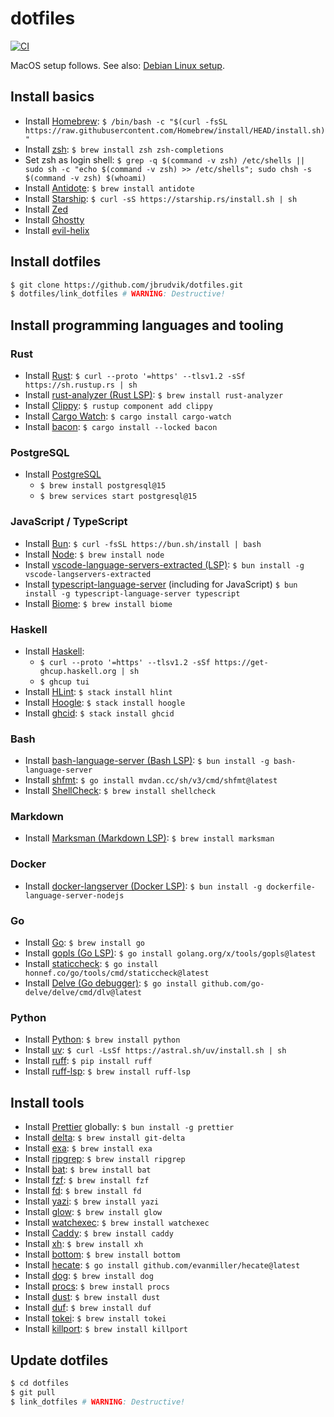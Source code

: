 # dotfiles

[![CI](https://github.com/jbrudvik/dotfiles/actions/workflows/ci.yml/badge.svg)](https://github.com/jbrudvik/dotfiles/actions/workflows/ci.yml)

MacOS setup follows. See also: [Debian Linux setup](/README_debian_linux.md).

## Install basics

- Install [Homebrew](https://brew.sh): `$ /bin/bash -c "$(curl -fsSL https://raw.githubusercontent.com/Homebrew/install/HEAD/install.sh)"`
- Install [zsh](https://en.wikipedia.org/wiki/Z_shell): `$ brew install zsh zsh-completions`
- Set zsh as login shell: `$ grep -q $(command -v zsh) /etc/shells || sudo sh -c "echo $(command -v zsh) >> /etc/shells"; sudo chsh -s $(command -v zsh) $(whoami)`
- Install [Antidote](https://antidote.sh): `$ brew install antidote`
- Install [Starship](https://github.com/starship/starship): `$ curl -sS https://starship.rs/install.sh | sh`
- Install [Zed](https://zed.dev)
- Install [Ghostty](https://ghostty.org)
- Install [evil-helix](https://github.com/usagi-flow/evil-helix)

## Install dotfiles

```sh
$ git clone https://github.com/jbrudvik/dotfiles.git
$ dotfiles/link_dotfiles # WARNING: Destructive!
```

## Install programming languages and tooling

### Rust

- Install [Rust](https://www.rust-lang.org): `$ curl --proto '=https' --tlsv1.2 -sSf https://sh.rustup.rs | sh`
- Install [rust-analyzer (Rust LSP)](https://github.com/rust-lang/rust-analyzer): `$ brew install rust-analyzer`
- Install [Clippy](https://github.com/rust-lang/rust-clippy): `$ rustup component add clippy`
- Install [Cargo Watch](https://github.com/watchexec/cargo-watch): `$ cargo install cargo-watch`
- Install [bacon](https://github.com/Canop/bacon): `$ cargo install --locked bacon`

### PostgreSQL

- Install [PostgreSQL](https://www.postgresql.org)
  - `$ brew install postgresql@15`
  - `$ brew services start postgresql@15`

### JavaScript / TypeScript

- Install [Bun](https://bun.sh): `$ curl -fsSL https://bun.sh/install | bash`
- Install [Node](https://nodejs.org): `$ brew install node`
- Install [vscode-language-servers-extracted (LSP)](https://www.npmjs.com/package/vscode-langservers-extracted): `$ bun install -g vscode-langservers-extracted`
- Install [typescript-language-server](https://www.npmjs.com/package/typescript-language-server) (including for JavaScript) `$ bun install -g typescript-language-server typescript`
- Install [Biome](https://biomejs.dev): `$ brew install biome`

### Haskell

- Install [Haskell](https://www.haskell.org):
  - `$ curl --proto '=https' --tlsv1.2 -sSf https://get-ghcup.haskell.org | sh`
  - `$ ghcup tui`
- Install [HLint](https://github.com/ndmitchell/hlint): `$ stack install hlint`
- Install [Hoogle](https://github.com/ndmitchell/hoogle): `$ stack install hoogle`
- Install [ghcid](https://github.com/ndmitchell/ghcid): `$ stack install ghcid`

### Bash

- Install [bash-language-server (Bash LSP)](https://github.com/bash-lsp/bash-language-server): `$ bun install -g bash-language-server`
- Install [shfmt](https://github.com/mvdan/sh): `$ go install mvdan.cc/sh/v3/cmd/shfmt@latest`
- Install [ShellCheck](https://github.com/koalaman/shellcheck): `$ brew install shellcheck`

### Markdown

- Install [Marksman (Markdown LSP)](https://github.com/artempyanykh/marksman): `$ brew install marksman`

### Docker

- Install [docker-langserver (Docker LSP)](https://github.com/rcjsuen/dockerfile-language-server-nodejs): `$ bun install -g dockerfile-language-server-nodejs`

### Go

- Install [Go](https://go.dev): `$ brew install go`
- Install [gopls (Go LSP)](https://pkg.go.dev/golang.org/x/tools/gopls): `$ go install golang.org/x/tools/gopls@latest`
- Install [staticcheck](https://github.com/dominikh/go-tools): `$ go install honnef.co/go/tools/cmd/staticcheck@latest`
- Install [Delve (Go debugger)](https://github.com/go-delve/delve): `$ go install github.com/go-delve/delve/cmd/dlv@latest`

### Python

- Install [Python](https://www.python.org): `$ brew install python`
- Install [uv](https://github.com/astral-sh/uv): `$ curl -LsSf https://astral.sh/uv/install.sh | sh`
- Install [ruff](https://github.com/astral-sh/ruff): `$ pip install ruff`
- Install [ruff-lsp](https://github.com/astral-sh/ruff-lsp#installation-and-usage): `$ brew install ruff-lsp`

## Install tools

- Install [Prettier](https://github.com/prettier/prettier) globally: `$ bun install -g prettier`
- Install [delta](https://github.com/dandavison/delta): `$ brew install git-delta`
- Install [exa](https://github.com/ogham/exa#installation): `$ brew install exa`
- Install [ripgrep](https://github.com/BurntSushi/ripgrep): `$ brew install ripgrep`
- Install [bat](https://github.com/sharkdp/bat): `$ brew install bat`
- Install [fzf](https://github.com/junegunn/fzf): `$ brew install fzf`
- Install [fd](https://github.com/sharkdp/fd): `$ brew install fd`
- Install [yazi](https://github.com/sxyazi/yazi): `$ brew install yazi`
- Install [glow](https://github.com/charmbracelet/glow): `$ brew install glow`
- Install [watchexec](https://github.com/watchexec/watchexec): `$ brew install watchexec`
- Install [Caddy](https://caddyserver.com): `$ brew install caddy`
- Install [xh](https://github.com/ducaale/xh): `$ brew install xh`
- Install [bottom](https://github.com/ClementTsang/bottom): `$ brew install bottom`
- Install [hecate](https://github.com/evanmiller/hecate): `$ go install github.com/evanmiller/hecate@latest`
- Install [dog](https://github.com/ogham/dog): `$ brew install dog`
- Install [procs](https://github.com/dalance/procs): `$ brew install procs`
- Install [dust](https://github.com/bootandy/dust): `$ brew install dust`
- Install [duf](https://github.com/muesli/duf): `$ brew install duf`
- Install [tokei](https://github.com/XAMPPRocky/tokei): `$ brew install tokei`
- Install [killport](https://github.com/jkfran/killport): `$ brew install killport`

## Update dotfiles

```sh
$ cd dotfiles
$ git pull
$ link_dotfiles # WARNING: Destructive!
```
